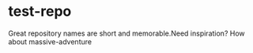 # test-repo
Great repository names are short and memorable.Need inspiration? How about massive-adventure
